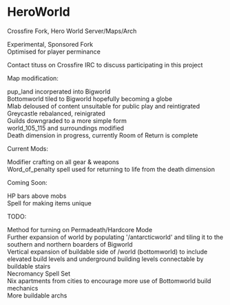# HeroWorld
Crossfire Fork, Hero World Server/Maps/Arch

Experimental, Sponsored Fork </br>
Optimised for player perminance

Contact tituss on Crossfire IRC to discuss participating in this project

Map modification: </br>

pup_land incorperated into Bigworld </br>
Bottomworld tiled to Bigworld hopefully becoming a globe </br>
Mlab deloused of content unsuitable for public play and reintigrated </br>
Greycastle rebalanced, reinigrated </br>
Guilds downgraded to a more simple form </br>
world_105_115 and surroundings modified </br>
Death dimension in progress, currently Room of Return is complete </br>


Current Mods: </br>

Modifier crafting on all gear & weapons </br>
Word_of_penalty spell used for returning to life from the death dimension </br>

Coming Soon: </br>

HP bars above mobs </br>
Spell for making items unique </br>

TODO: </br>

Method for turning on Permadeath/Hardcore Mode </br>
Further expansion of world by populating '/antarcticworld' and tiling it to the southern and northern boarders of Bigworld </br>
Vertical expansion of buildable side of /world (bottomworld) to include elevated build levels and underground building levels connectable by buildable stairs </br>
Necromancy Spell Set </br>
Nix apartments from cities to encourage more use of Bottomworld build mechanics </br>
More buildable archs </br>
